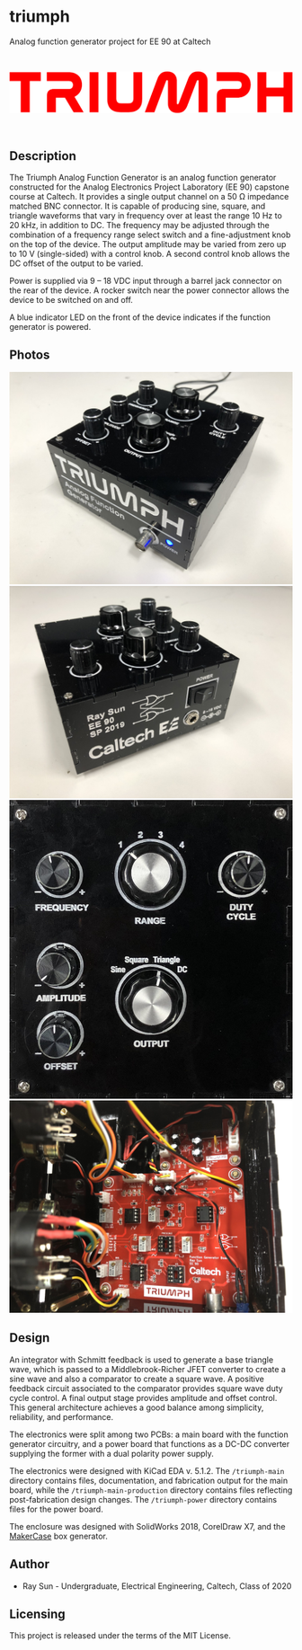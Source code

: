 # triumph
Analog function generator project for EE 90 at Caltech

&nbsp;

![logo](img/logo-crop.png)

&nbsp;

## Description

The Triumph Analog Function Generator is an analog function generator constructed for the Analog Electronics Project Laboratory (EE 90) capstone course at Caltech. It provides a single output channel on a 50 Ω impedance matched BNC connector. It is capable of producing sine, square, and triangle waveforms that vary in frequency over at least the range 10 Hz to 20 kHz, in addition to DC. The frequency may be adjusted through the combination of a frequency range select switch and a fine-adjustment knob on the top of the device. The output amplitude may be varied from zero up to 10 V (single-sided)  with a control knob. A second control knob allows the DC offset of the output to be varied. 

Power is supplied via 9 – 18 VDC input through a barrel jack connector on the rear of the device. A rocker switch near the power connector allows the device to be switched on and off.

A blue indicator LED on the front of the device indicates if the function generator is powered.

## Photos

![front](img/front.jpg)
![back](img/back.jpg)
![top](img/top.jpg)
![int](img/int.jpg)

## Design

An integrator with Schmitt feedback is used to generate a base triangle wave, which is passed to a Middlebrook-Richer JFET converter to create a sine wave and also a comparator to create a square wave. A positive feedback circuit associated to the comparator provides square wave duty cycle control. A final output stage provides amplitude and offset control. This general architecture achieves a good balance among simplicity, reliability, and performance.

The electronics were split among two PCBs: a main board with the function generator circuitry, and a power board that functions as a DC-DC converter supplying the former with a dual polarity power supply.

The electronics were designed with KiCad EDA v. 5.1.2. The `/triumph-main` directory contains files, documentation, and fabrication output for the main board, while the `/triumph-main-production` directory contains files reflecting post-fabrication design changes. The `/triumph-power` directory contains files for the power board.

The enclosure was designed with SolidWorks 2018, CorelDraw X7, and the [MakerCase](https://en.makercase.com/) box generator.

## Author
- Ray Sun - Undergraduate, Electrical Engineering, Caltech, Class of 2020

## Licensing
This project is released under the terms of the MIT License.
